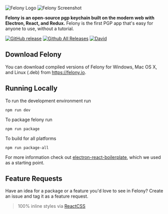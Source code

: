 ![Felony Logo](http://cl.ly/300W1V211h2O/logo.png)
![Felony Screenshot](http://cl.ly/2L0X2l2z1V1D/screenshot.png)

**Felony is an open-source pgp keychain built on the modern web with Electron, React, and Redux.** Felony is the first PGP app that's easy for anyone to use, without a tutorial.

[![GitHub release](https://img.shields.io/github/release/henryboldi/felony.svg?maxAge=2592000)]()
[![Github All Releases](https://img.shields.io/github/downloads/henryboldi/felony/total.svg?maxAge=2592000)]()
[![David](https://david-dm.org/henryboldi/felony.svg)]()

## Download Felony
You can download compiled versions of Felony for Windows, Mac OS X, and Linux (.deb) from https://felony.io.

## Running Locally
To run the development environment run
```
npm run dev
```
To package felony run
```
npm run package
```
To build for all platforms
```
npm run package-all
```
For more information check out [electron-react-boilerplate](https://github.com/chentsulin/electron-react-boilerplate), which we used as a starting point.

## Feature Requests
Have an idea for a package or a feature you'd love to see in Felony? Create an issue and tag it as a feature request.

> 100% inline styles via [ReactCSS](http://reactcss.com/)
